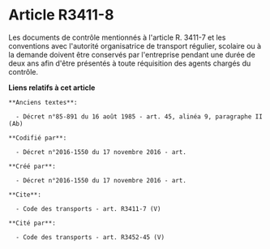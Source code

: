 # Article R3411-8

Les documents de contrôle mentionnés à l'article R. 3411-7 et les conventions avec l'autorité organisatrice de transport
régulier, scolaire ou à la demande doivent être conservés par l'entreprise pendant une durée de deux ans afin d'être
présentés à toute réquisition des agents chargés du contrôle.

**Liens relatifs à cet article**

	**Anciens textes**:

	  - Décret n°85-891 du 16 août 1985 - art. 45, alinéa 9, paragraphe II  (Ab)

	**Codifié par**:

	  - Décret n°2016-1550 du 17 novembre 2016 - art.

	**Créé par**:

	  - Décret n°2016-1550 du 17 novembre 2016 - art.

	**Cite**:

	  - Code des transports - art. R3411-7 (V)

	**Cité par**:

	  - Code des transports - art. R3452-45 (V)
